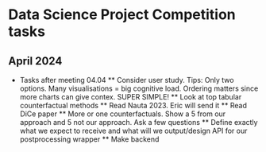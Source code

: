 # Data Science Project Competition tasks

## April 2024
* Tasks after meeting 04.04
** Consider user study. 
Tips: Only two options. Many visualisations = big cognitive load. Ordering matters since more charts can give contex. SUPER SIMPLE!
** Look at top tabular counterfactual methods
** Read Nauta 2023. Eric will send it
** Read DiCe paper
** More or one counterfactuals. Show a 5 from our approach and 5 not our approach. Ask a few questions
** Define exactly what we expect to receive and what will we output/design API for our postprocessing wrapper
** Make backend

